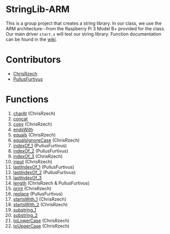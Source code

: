# StringLib-ARM
This is a group project that creates a string library. In our class, we use the ARM architecture--from the Raspberry Pi 3 Model B+ provided for the class. Our main driver ``start.s`` will test our string library. Function documentation can be found in the [wiki](https://github.com/ChrisRzech/RASM-3/wiki/Function-Documentation).

# Contributors
- [ChrisRzech](https://github.com/ChrisRzech)
- [PullusFurtivus](https://github.com/PullusFurtivus)

# Functions
1. [charAt](string/string_charAt.s) (ChrisRzech)
2. [concat](string/string_concat.s)
3. [copy](string/string_copy.s) (ChrisRzech)
4. [endsWith](string/string_endsWith.s)
5. [equals](string/string_equals.s) (ChrisRzech)
6. [equalsIgnoreCase](string/string_equalsIgnoreCase.s) (ChrisRzech)
7. [indexOf_1](string/string_indexOf_1.s) (PullusFurtivus)
8. [indexOf_2](string/string_indexOf_2.s) (PullusFurtivus)
9. [indexOf_3](string/string_indexOf_3.s) (ChrisRzech)
10. [input](string/string_input.s) (ChrisRzech)
11. [lastIndexOf_1](string/string_lastIndexOf_1.s) (PullusFurtivus)
12. [lastIndexOf_2](string/string_lastIndexOf_2.s) (PullusFurtivus)
13. [lastIndexOf_3](string/string_lastIndexOf_3.s)
14. [length](string/string_length.s) (ChrisRzech & PullusFurtivus)
15. [print](string/string_print.s) (ChrisRzech)
16. [replace](string/string_replace.s) (PullusFurtivus)
17. [startsWith_1](string/string_startsWith_1.s) (ChrisRzech)
18. [startsWith_2](string/string_startsWith_2.s) (ChrisRzech)
19. [substring_1](string/string_substring_1.s)
20. [substring_2](string/string_substring_2.s)
21. [toLowerCase](string/string_toLowerCase.s) (ChrisRzech)
22. [toUpperCase](string/string_toUpperCase.s) (ChrisRzech)
